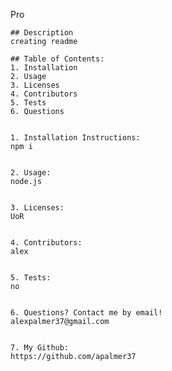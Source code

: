  Pro
    
    ## Description
    creating readme

    ## Table of Contents:
    1. Installation
    2. Usage
    3. Licenses
    4. Contributors
    5. Tests
    6. Questions


    1. Installation Instructions:
    npm i


    2. Usage:
    node.js


    3. Licenses:
    UoR


    4. Contributors:
    alex


    5. Tests:
    no


    6. Questions? Contact me by email! 
    alexpalmer37@gmail.com


    7. My Github:
    https://github.com/apalmer37
    
    
